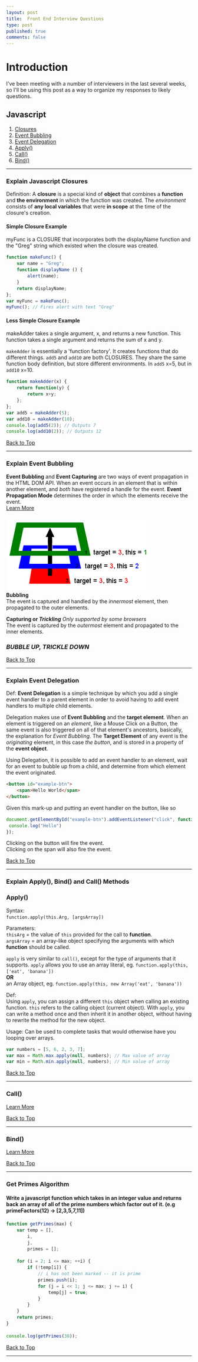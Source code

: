 ```yaml
---
layout: post
title:  Front End Interview Questions
type: post
published: true
comments: false
---
```


# Introduction
I've been meeting with a number of interviewers in the last several weeks, so I'll be using this post as a way to organize my responses to likely questions.

## Javascript

1. [Closures](#closures)
2. [Event Bubbling](#event-bubbling)
3. [Event Delegation](#event-delegation)
4. [Apply()](#methods-apply)
5. [Call()](#methods-call)
5. [Bind()](#methods-bind)

<hr>

### Explain Javascript Closures <a id="closures"></a>
Definition: A **closure** is a special kind of **object** that combines a **function** and **the environment** in which the function was created.
The *environment* consists of **any local variables** that were **in scope** at the time of the closure's creation.

#### Simple Closure Example
myFunc is a CLOSURE that incorporates both the displayName function and the "Greg" string which existed when the closure was created.

```Javascript  
function makeFunc() {  
    var name = "Greg";  
    function displayName () {  
        alert(name);  
    }  
    return displayName;  
};  
var myFunc = makeFunc();  
myFunc(); // Fires alert with text "Greg"
```

#### Less Simple Closure Example
makeAdder takes a single argument, x, and returns a new function. This function takes a single argument and returns the sum of x and y.

`makeAdder` is essentially a 'function factory'. It creates functions that do different things.
`add5` and `add10` are both CLOSURES. They share the same function body definition, but store different environments.
In `add5` x=5, but in `add10` x=10.


```javascript
function makeAdder(x) {
    return function(y) {
        return x+y;
    };
};
var add5 = makeAdder(5);
var add10 = makeAdder(10);
console.log(add5(2)); // Outputs 7
console.log(add10(2)); // Outputs 12
```

[Back to Top](#)  

<hr>

### Explain Event Bubbling <a id="event-bubbling"></a>
**Event Bubbling** and **Event Capturing** are two ways of event propagation in the HTML DOM API. When an event occurs in an element that is within another element, and *both* have registered a handle for the event.
**Event Propagation Mode** determines the order in which the elements receive the event.  
<a href="http://javascript.info/tutorial/bubbling-and-capturing" target="_blank">Learn More</a>
 
![Bubbling Model](/assets/eventbubbling.png "Bubbling Model")  
**Bubbling**  
The event is captured and handled by the *innermost* element, then propagated to the outer elements. 

**Capturing or *Trickling*** *Only supported by some browsers*  
The event is captured by the *outermost* element and propagated to the inner elements.

### *BUBBLE UP, TRICKLE DOWN*

[Back to Top](#)  
<hr>

### Explain Event Delegation <a id="event-delegation"></a>
Def: **Event Delegation** is a simple technique by which you add a single event handler to a parent element in order to avoid having to add event handlers to multiple child elements.  

Delegation makes use of **Event Bubbling** and the **target element**.
When an element is triggered on an *element*, like a Mouse Click on a Button, the same event is also triggered on all of that element's ancestors, basically, the explanation for *Event Bubbling*.
The **Target Element** of any event is the *originating* element, in this case *the button*, and is stored in a property of the **event object**.

Using Delegation, it is possible to add an event handler to an element, wait for an event to bubble up from a child, and determine from which element the event originated.

```html
<button id="example-btn">
    <span>Hello World</span>
</button>
```

Given this mark-up and putting an event handler on the button, like so 

```javascript
document.getElementById("example-btn").addEventListener("click", function() {
 console.log("Hello") 
});
```

Clicking on the button will fire the event.  
Clicking on the span will also fire the event.

[Back to Top](#)  
<hr>

### Explain Apply(), Bind() and Call() Methods
### Apply() <a id="methods-apply"></a>

Syntax:  
`function.apply(this.Arg, [argsArray])`

Parameters:   
`thisArg` = the value of `this` provided for the call to **function**.  
`argsArray` = an array-like object specifying the arguments with which **function** should be called.

`apply` is very similar to `call()`, except for the type of arguments that it supports. 
`apply` allows you to use an array literal, eg. `function.apply(this, ['eat', 'banana'])`  
**OR**  
an Array object, eg. `function.apply(this, new Array('eat', 'banana'))`  

Def:  
Using `apply`, you can assign a different `this` object when calling an existing function. `this` refers to the calling object (current object).
With `apply`, you can write a method once and then inherit it in another object, without having to rewrite the method for the new object.

Usage:
Can be used to complete tasks that would otherwise have you looping over arrays.

```javascript
var numbers = [5, 6, 2, 3, 7];
var max = Math.max.apply(null, numbers); // Max value of array
var min = Math.min.apply(null, numbers); // Min value of array
```  

[Back to Top](#)  
<hr>

### Call() <a id="methods-call"></a>
<a href="https://developer.mozilla.org/en-US/docs/Web/JavaScript/Reference/Global_Objects/Function/call" target="_blank">Learn More</a>

[Back to Top](#)  
<hr>

### Bind() <a id="methods-bind"></a>
<a href="https://developer.mozilla.org/en-US/docs/Web/JavaScript/Reference/Global_Objects/Function/bind" target="_blank">Learn More</a>

[Back to Top](#)  
<hr>

### Get Primes Algorithm

#### Write a javascript function which takes in an integer value and returns back an array of all of the prime numbers which factor out of it. (e.g primeFactors(12) -> [2,3,5,7,11])
```javascript
function getPrimes(max) {
    var temp = [], 
        i, 
        j, 
        primes = [];
        
    for (i = 2; i <= max; ++i) {
        if (!temp[i]) {
            // i has not been marked -- it is prime
            primes.push(i);
            for (j = i << 1; j <= max; j += i) {
                temp[j] = true;
            }
        }
    }
    return primes;
}

console.log(getPrimes(30));
```

[Back to Top](#)  
<hr>